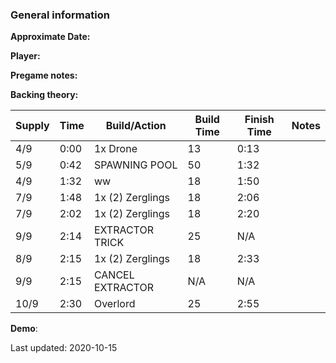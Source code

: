 ### General information

**Approximate Date:**  

**Player:** 

**Pregame notes:** 

**Backing theory:**



 Supply | Time | Build/Action | Build Time | Finish Time | Notes
 -------|------|-------|------------|-------------|------ 
|4/9|0:00|1x Drone|13|0:13
|5/9|0:42|SPAWNING POOL|50|1:32
|4/9|1:32|ww|18|1:50
|7/9|1:48|1x (2) Zerglings|18|2:06
|7/9|2:02|1x (2) Zerglings|18|2:20
|9/9|2:14|EXTRACTOR TRICK|25|N/A
|8/9|2:15|1x (2) Zerglings|18|2:33
|9/9|2:15|CANCEL EXTRACTOR|N/A|N/A
|10/9|2:30|Overlord|25|2:55

**Demo**: 

Last updated: 2020-10-15